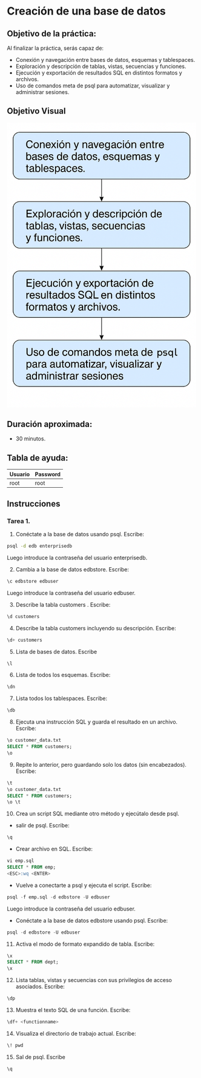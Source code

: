 # Creación de una base de datos

## Objetivo de la práctica:
Al finalizar la práctica, serás capaz de:

- Conexión y navegación entre bases de datos, esquemas y tablespaces.
- Exploración y descripción de tablas, vistas, secuencias y funciones.
- Ejecución y exportación de resultados SQL en distintos formatos y archivos.
- Uso de comandos meta de psql para automatizar, visualizar y administrar sesiones.


## Objetivo Visual 
<img src="../images/07/00.png" width="500" >

## Duración aproximada:
- 30 minutos.

## Tabla de ayuda:

| Usuario | Password | 
| --- | --- | 
| root | root| 
## Instrucciones 

### Tarea 1. 

1.	Conéctate a la base de datos usando psql. Escribe:

```bash
psql -d edb enterprisedb  
```

Luego introduce la contraseña del usuario enterprisedb.


2.	Cambia a la base de datos edbstore.  Escribe:

```bash
\c edbstore edbuser   
```

Luego introduce la contraseña del usuario edbuser.

3.	Describe la tabla customers . Escribe:
```sql
\d customers  
```

4.	Describe la tabla customers incluyendo su descripción. Escribe:  
```sql
\d+ customers  
```

5.	Lista de bases de datos. Escribe 
```sql
\l 
```

6.	Lista de todos los esquemas. Escribe: 
```sql
\dn   
```

7.	Lista todos los tablespaces. Escribe: 
```sql
\db   
```

8.	Ejecuta una instrucción SQL y guarda el resultado en un archivo. Escribe: 
```sql
\o customer_data.txt 
SELECT * FROM customers; 
\o 
```

9.	Repite lo anterior, pero guardando solo los datos (sin encabezados). Escribe:  
```sql
\t 
\o customer_data.txt 
SELECT * FROM customers; 
\o \t 
```

10.	Crea un script SQL mediante otro método y ejecútalo desde psql.

- salir de psql. Escribe: 
```sql
\q
```

- Crear archivo en SQL. Escribe: 
```sql
vi emp.sql  
SELECT * FROM emp; 
<ESC>:wq <ENTER> 
```

- Vuelve a conectarte a psql y ejecuta el script. Escribe:  
```sql
psql -f emp.sql -d edbstore -U edbuser 
```
Luego introduce la contraseña del usuario edbuser. 

- Conéctate a la base de datos edbstore usando psql. Escribe:
```sql
psql -d edbstore -U edbuser  
```

11.	Activa el modo de formato expandido de tabla.  Escribe:
```sql
\x 
SELECT * FROM dept; 
\x 
```

12.	Lista tablas, vistas y secuencias con sus privilegios de acceso asociados. Escribe:  
```sql
\dp 
```

13.	Muestra el texto SQL de una función. Escribe: 
```sql
\df+ <functionname> 
```

14.	Visualiza el directorio de trabajo actual. Escribe:
```sql
\! pwd  
```

15.	Sal de psql. Escribe  
```sql
\q 
```
